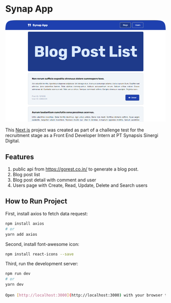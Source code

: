# Synap App

![alt text](./public/synapp-app-preview.png)

This [Next.js](https://nextjs.org/) project was created as part of a challenge test for the recruitment stage as a Front End Developer Intern at PT Synapsis Sinergi Digital.

## Features

1. public api from https://gorest.co.in/ to generate a blog post.
2. Blog post list
3. Blog post detail with comment and user
4. Users page with Create, Read, Update, Delete and Search users

## How to Run Project

First, install axios to fetch data request:

```bash
npm install axios
# or
yarn add axios
```

Second, install font-awesome icon:

```bash
npm install react-icons --save
```

Third, run the development server:

```bash
npm run dev
# or
yarn dev

Open [http://localhost:3000](http://localhost:3000) with your browser to see the result.
```
